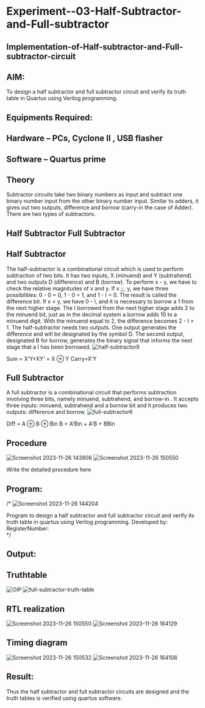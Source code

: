 # Experiment--03-Half-Subtractor-and-Full-subtractor
## Implementation-of-Half-subtractor-and-Full-subtractor-circuit
## AIM:
To design a half subtractor and full subtractor circuit and verify its truth table in Quartus using Verilog programming.

## Equipments Required:
## Hardware – PCs, Cyclone II , USB flasher
## Software – Quartus prime
## Theory
Subtractor circuits take two binary numbers as input and subtract one binary number input from the other binary number input. Similar to adders, it gives out two outputs, difference and borrow (carry-in the case of Adder). There are two types of subtractors.

## Half Subtractor Full Subtractor
## Half Subtractor
The half-subtractor is a combinational circuit which is used to perform subtraction of two bits. It has two inputs, X (minuend) and Y (subtrahend) and two outputs D (difference) and B (borrow). To perform x - y, we have to check the relative magnitudes of x and y. If x ;;, y, we have three possibilities: 0 - 0 = 0, 1 - 0 = 1, and 1 - I = 0. The result is called the difference bit. If x < y, we have 0 - I, and it is necessary to borrow a 1 from the next higher stage. The I borrowed from the next higher stage adds 2 to the minuend bit, just as in the decimal system a borrow adds 10 to a minuend digit. With the minuend equal to 2, the difference becomes 2 - I = 1. The half-subtractor needs two outputs. One output generates the difference and will be designated by the symbol D. The second output, designated B for borrow, generates the binary signal that informs the next stage that a I has been borrowed.
![half-subtractor9](https://user-images.githubusercontent.com/36288975/166112538-58c3bc7c-ee5d-4e6a-ac8d-8e8328efe27a.png)


Sum = X'Y+XY' = X ⊕ Y
Carry=X'Y

## Full Subtractor
A full subtractor is a combinational circuit that performs subtraction involving three bits, namely minuend, subtrahend, and borrow-in . It accepts three inputs: minuend, subtrahend and a borrow bit and it produces two outputs: difference and borrow. 
![full-subtractor6](https://user-images.githubusercontent.com/36288975/166112541-24c68359-3de8-4674-ae22-8272ffc385ed.png)


Diff = A ⊕ B ⊕ Bin B = A'Bin + A'B + BBin

## Procedure
![Screenshot 2023-11-26 143908](https://github.com/Thirumalai23013035/Experiment--03-Half-Subtractor-and-Full-subtractor/assets/153185249/dc6b463c-1afb-4507-ab12-ed5b4d675177)
![Screenshot 2023-11-26 150550](https://github.com/Thirumalai23013035/Experiment--03-Half-Subtractor-and-Full-subtractor/assets/153185249/0e6f8427-f12f-4c4d-bece-8dce60a69efd)



Write the detailed procedure here 


## Program:
/*
![Screenshot 2023-11-26 144204](https://github.com/Thirumalai23013035/Experiment--03-Half-Subtractor-and-Full-subtractor/assets/153185249/3684fcac-6034-4c67-b129-7b8febbca0ca)

Program to design a half subtractor and full subtractor circuit and verify its truth table in quartus using Verilog programming.
Developed by: 
RegisterNumber:  
*/

## Output:

## Truthtable
![OIP](https://github.com/Thirumalai23013035/Experiment--03-Half-Subtractor-and-Full-subtractor/assets/153185249/81367658-e54f-4790-97a3-f61cd104f468)
![full-subtractor-truth-table](https://github.com/Thirumalai23013035/Experiment--03-Half-Subtractor-and-Full-subtractor/assets/153185249/10d66147-2606-4983-9c17-421c33316373)



##  RTL realization
![Screenshot 2023-11-26 150550](https://github.com/Thirumalai23013035/Experiment--03-Half-Subtractor-and-Full-subtractor/assets/153185249/58468641-78b8-46cb-bef6-b73185f1a372)
![Screenshot 2023-11-26 164129](https://github.com/Thirumalai23013035/Experiment--03-Half-Subtractor-and-Full-subtractor/assets/153185249/c6312fff-2767-4e93-be9d-3b81b20c3bbb)


## Timing diagram 
![Screenshot 2023-11-26 150532](https://github.com/Thirumalai23013035/Experiment--03-Half-Subtractor-and-Full-subtractor/assets/153185249/ee59b871-8b28-4aa0-a27b-a36846bf96f3)
![Screenshot 2023-11-26 164108](https://github.com/Thirumalai23013035/Experiment--03-Half-Subtractor-and-Full-subtractor/assets/153185249/7c5ee097-39a7-443f-b2d5-7cc4cbf73d7b)

## Result:

Thus the half subtractor and full subtractor circuits are designed and the truth tables is verified using quartus software.
